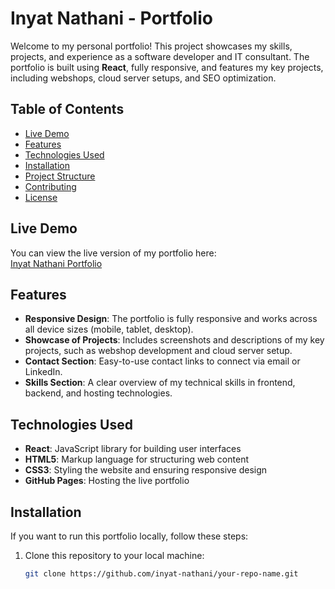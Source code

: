 # Inyat Nathani - Portfolio

Welcome to my personal portfolio! This project showcases my skills, projects, and experience as a software developer and IT consultant. The portfolio is built using **React**, fully responsive, and features my key projects, including webshops, cloud server setups, and SEO optimization.

## Table of Contents
- [Live Demo](#live-demo)
- [Features](#features)
- [Technologies Used](#technologies-used)
- [Installation](#installation)
- [Project Structure](#project-structure)
- [Contributing](#contributing)
- [License](#license)

## Live Demo

You can view the live version of my portfolio here:  
[Inyat Nathani Portfolio](https://inyat-nathani.github.io/your-repo-name)

## Features
- **Responsive Design**: The portfolio is fully responsive and works across all device sizes (mobile, tablet, desktop).
- **Showcase of Projects**: Includes screenshots and descriptions of my key projects, such as webshop development and cloud server setup.
- **Contact Section**: Easy-to-use contact links to connect via email or LinkedIn.
- **Skills Section**: A clear overview of my technical skills in frontend, backend, and hosting technologies.

## Technologies Used
- **React**: JavaScript library for building user interfaces
- **HTML5**: Markup language for structuring web content
- **CSS3**: Styling the website and ensuring responsive design
- **GitHub Pages**: Hosting the live portfolio

## Installation

If you want to run this portfolio locally, follow these steps:

1. Clone this repository to your local machine:
   ```bash
   git clone https://github.com/inyat-nathani/your-repo-name.git
